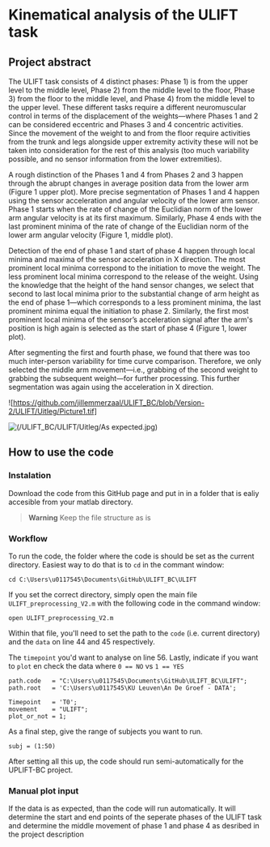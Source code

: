 <h1> Kinematical analysis of the ULIFT task </h1>

<h2> Project abstract </h2>

The ULIFT task consists of 4 distinct phases: Phase 1) is from the upper level to the middle level, Phase 2) from the middle level to the floor, Phase 3) from the floor to the middle level, and Phase 4) from the middle level to the upper level. 
These different tasks require a different neuromuscular control in terms of the displacement of the weights—where Phases 1 and 2 can be considered eccentric and Phases 3 and 4 concentric activities. Since the movement of the weight to and from the floor require activities from the trunk and legs alongside upper extremity activity these will not be taken into consideration for the rest of this analysis (too much variability possible, and no sensor information from the lower extremities).

A rough distinction of the Phases 1 and 4 from Phases 2 and 3 happen through the abrupt changes in average position data from the lower arm (Figure 1 upper plot). More precise segmentation of Phases 1 and 4 happen using the sensor acceleration and angular velocity of the lower arm sensor. Phase 1 starts when the rate of change of the Euclidian norm of the lower arm angular velocity is at its first maximum. Similarly, Phase 4 ends with the last prominent minima of the rate of change of the Euclidian norm of the lower arm angular velocity (Figure 1, middle plot).

Detection of the end of phase 1 and start of phase 4 happen through local minima and maxima of the sensor acceleration in X direction. The most prominent local minima correspond to the initiation to move the weight. The less prominent local minima correspond to the release of the weight. Using the knowledge that the height of the hand sensor changes, we select that second to last local minima prior to the substantial change of arm height as the end of phase 1—which corresponds to a less prominent minima, the last prominent minima equal the initiation to phase 2. Similarly, the first most prominent local minima of the sensor’s acceleration signal after the arm's position is high again is selected as the start of phase 4 (Figure 1, lower plot). 

After segmenting the first and fourth phase, we found that there was too much inter-person variability for time curve comparison. Therefore, we only selected the middle arm movement—i.e., grabbing of the second weight to grabbing the subsequent weight—for further processing. This further segmentation was again using the acceleration in X direction.

![https://github.com/jillemmerzaal/ULIFT_BC/blob/Version-2/ULIFT/Uitleg/Picture1.tif]

![(/ULIFT_BC/ULIFT/Uitleg/As expected.jpg)](https://github.com/jillemmerzaal/ULIFT_BC/blob/Version-2/ULIFT/Uitleg/As%20expected.jpg)


<h2> How to use the code </h2>

<h3> Instalation </h3>

Download the code from this GitHub page and put in in a folder that is ealiy accesible from your matlab directory. 

> **Warning** 
> Keep the file structure as is

<h3> Workflow </h3>

To run the code, the folder where the code is should be set as the current directory. 
Easiest way to do that is to `cd` in the commant window: 

```
cd C:\Users\u0117545\Documents\GitHub\ULIFT_BC\ULIFT 
```

If you set the correct directory, simply open the main file `ULIFT_preprocessing_V2.m` with the following code in the command window:

```
open ULIFT_preprocessing_V2.m
```

Within that file, you'll need to set the path to the `code` (i.e. current directory) and the `data` on line 44 and 45 respectively. 

The `timepoint` you'd want to analyse on line 56. 
Lastly, indicate if you want to `plot` en check the data where `0 == NO` vs `1 == YES`

```
path.code   = "C:\Users\u0117545\Documents\GitHub\ULIFT_BC\ULIFT";
path.root   = 'C:\Users\u0117545\KU Leuven\An De Groef - DATA';

Timepoint   = 'T0';
movement    = "ULIFT";
plot_or_not = 1;
```

As a final step, give the range of subjects you want to run. 

```
subj = (1:50)
```

After setting all this up, the code should run semi-automatically for the UPLIFT-BC project.

<h3> Manual plot input </h3>

If the data is as expected, than the code will run automatically. It will determine the start and end points of the seperate phases of the ULIFT task and determine the middle movement of phase 1 and phase 4 as desribed in the project description
